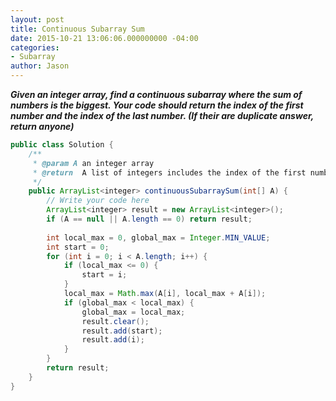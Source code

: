 ```yaml
---
layout: post
title: Continuous Subarray Sum
date: 2015-10-21 13:06:06.000000000 -04:00
categories:
- Subarray
author: Jason
---
```

<p><strong><em>Given an integer array, find a continuous subarray where the sum of numbers is the biggest. Your code should return the index of the first number and the index of the last number. (If their are duplicate answer, return anyone)</em></strong></p>


``` java
public class Solution {
    /**
     * @param A an integer array
     * @return  A list of integers includes the index of the first number and the index of the last number
     */
    public ArrayList<integer> continuousSubarraySum(int[] A) {
        // Write your code here
        ArrayList<integer> result = new ArrayList<integer>();
        if (A == null || A.length == 0) return result;
        
        int local_max = 0, global_max = Integer.MIN_VALUE;
        int start = 0;
        for (int i = 0; i < A.length; i++) {
            if (local_max <= 0) {
                start = i;
            }
            local_max = Math.max(A[i], local_max + A[i]);
            if (global_max < local_max) {
                global_max = local_max;
                result.clear();
                result.add(start);
                result.add(i);
            }
        }
        return result;
    }
}
```
